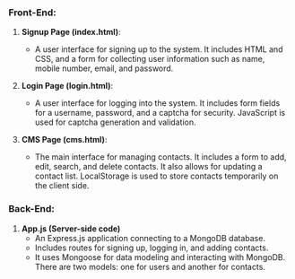 

### Front-End:
1. **Signup Page (index.html)**:
   - A user interface for signing up to the system. It includes HTML and CSS, and a form for collecting user information such as name, mobile number, email, and password.
   
2. **Login Page (login.html)**:
   - A user interface for logging into the system. It includes form fields for a username, password, and a captcha for security. JavaScript is used for captcha generation and validation.

3. **CMS Page (cms.html)**:
   - The main interface for managing contacts. It includes a form to add, edit, search, and delete contacts. It also allows for updating a contact list. LocalStorage is used to store contacts temporarily on the client side.

### Back-End:
1. **App.js (Server-side code)**
   - An Express.js application connecting to a MongoDB database.
   - Includes routes for signing up, logging in, and adding contacts.
   - It uses Mongoose for data modeling and interacting with MongoDB. There are two models: one for users and another for contacts.


